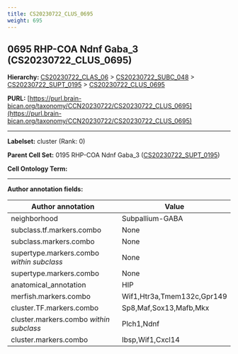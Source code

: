 ```yaml
---
title: CS20230722_CLUS_0695
weight: 695
---
```

## 0695 RHP-COA Ndnf Gaba_3 (CS20230722_CLUS_0695)
<b>Hierarchy: </b>
[CS20230722_CLAS_06](../CS20230722_CLAS_06) >
[CS20230722_SUBC_048](../CS20230722_SUBC_048) >
[CS20230722_SUPT_0195](../CS20230722_SUPT_0195) >
[CS20230722_CLUS_0695](../CS20230722_CLUS_0695)

**PURL:** [https://purl.brain-bican.org/taxonomy/CCN20230722/CS20230722_CLUS_0695](https://purl.brain-bican.org/taxonomy/CCN20230722/CS20230722_CLUS_0695)

---


**Labelset:** cluster (Rank: 0)

**Parent Cell Set:** 0195 RHP-COA Ndnf Gaba_3 ([CS20230722_SUPT_0195](../CS20230722_SUPT_0195))



**Cell Ontology Term:** 

[MARKER GENES.]: #


---

[TRANSFERRED ANNOTATIONS.]: #


[AUTHOR ANNOTATION FIELDS.]: #


**Author annotation fields:**

| Author annotation | Value |
|-------------------|-------|
|neighborhood|Subpallium-GABA|
|subclass.tf.markers.combo|None|
|subclass.markers.combo|None|
|supertype.markers.combo _within subclass_|None|
|supertype.markers.combo|None|
|anatomical_annotation|HIP|
|merfish.markers.combo|Wif1,Htr3a,Tmem132c,Gpr149|
|cluster.TF.markers.combo|Sp8,Maf,Sox13,Mafb,Mkx|
|cluster.markers.combo _within subclass_|Plch1,Ndnf|
|cluster.markers.combo|Ibsp,Wif1,Cxcl14|

